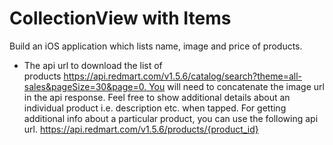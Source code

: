 # CollectionView with Items

Build an iOS application which lists name, image and price of products. 
* The api url to download the list of products https://api.redmart.com/v1.5.6/catalog/search?theme=all-sales&pageSize=30&page=0. You will need to concatenate the image url in the api response. Feel free to show additional details about an individual product i.e. description etc. when tapped. For getting additional info about a particular product, you can use the following api url. https://api.redmart.com/v1.5.6/products/{product_id}


